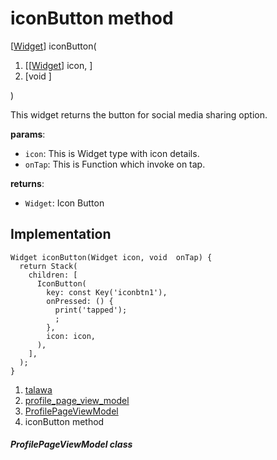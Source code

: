 
<div>

# iconButton method

</div>


[[Widget](https://api.flutter.dev/flutter/widgets/Widget-class.html)]
iconButton(

1.  [[[Widget](https://api.flutter.dev/flutter/widgets/Widget-class.md)]
    icon, ]
2.  [void
    ]

)



This widget returns the button for social media sharing option.

**params**:

-   `icon`: This is Widget type with icon details.
-   `onTap`: This is Function which invoke on tap.

**returns**:

-   `Widget`: Icon Button



## Implementation

``` language-dart
Widget iconButton(Widget icon, void  onTap) {
  return Stack(
    children: [
      IconButton(
        key: const Key('iconbtn1'),
        onPressed: () {
          print('tapped');
          ;
        },
        icon: icon,
      ),
    ],
  );
}
```







1.  [talawa](../../index.md)
2.  [profile_page_view_model](../../view_model_after_auth_view_models_profile_view_models_profile_page_view_model/)
3.  [ProfilePageViewModel](../../view_model_after_auth_view_models_profile_view_models_profile_page_view_model/ProfilePageViewModel-class.md)
4.  iconButton method

##### ProfilePageViewModel class







